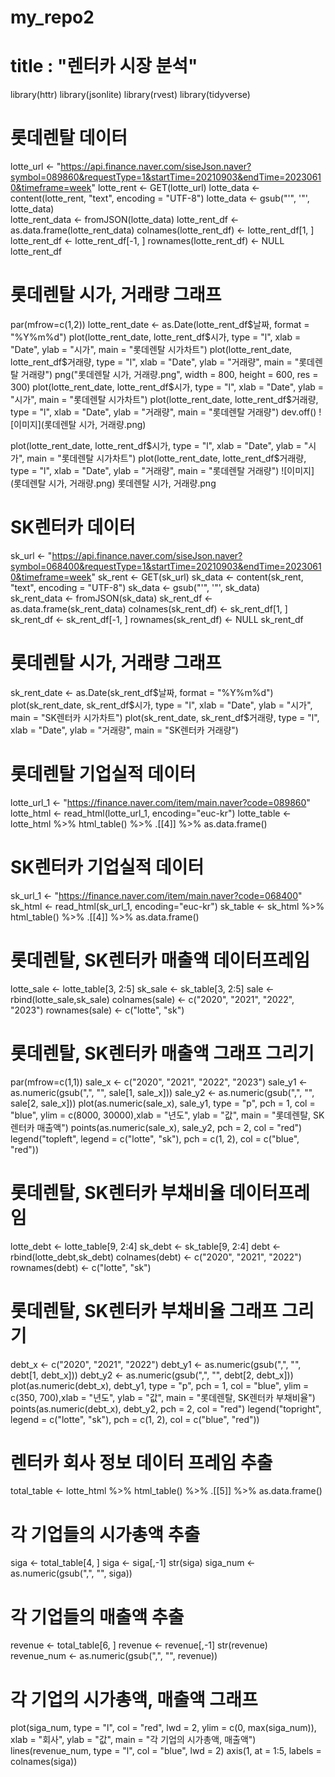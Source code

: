 # my_repo2

# title : "렌터카 시장 분석"

library(httr)
library(jsonlite)
library(rvest)
library(tidyverse)


# 롯데렌탈 데이터 

lotte_url <- "https://api.finance.naver.com/siseJson.naver?symbol=089860&requestType=1&startTime=20210903&endTime=20230610&timeframe=week"
lotte_rent <- GET(lotte_url)
lotte_data <- content(lotte_rent, "text", encoding = "UTF-8")
lotte_data <- gsub("'", '"', lotte_data)  
lotte_rent_data <- fromJSON(lotte_data)
lotte_rent_df <- as.data.frame(lotte_rent_data)
colnames(lotte_rent_df) <- lotte_rent_df[1, ]
lotte_rent_df <- lotte_rent_df[-1, ]
rownames(lotte_rent_df) <- NULL
lotte_rent_df


# 롯데렌탈 시가, 거래량 그래프

par(mfrow=c(1,2))
lotte_rent_date <- as.Date(lotte_rent_df$날짜, format = "%Y%m%d")
plot(lotte_rent_date, lotte_rent_df$시가, type = "l", xlab = "Date", ylab = "시가", main = "롯데렌탈 시가차트")
plot(lotte_rent_date, lotte_rent_df$거래량, type = "l", xlab = "Date", ylab = "거래량", main = "롯데렌탈 거래량")
png("롯데렌탈 시가, 거래량.png", width = 800, height = 600, res = 300)
plot(lotte_rent_date, lotte_rent_df$시가, type = "l", xlab = "Date", ylab = "시가", main = "롯데렌탈 시가차트")
plot(lotte_rent_date, lotte_rent_df$거래량, type = "l", xlab = "Date", ylab = "거래량", main = "롯데렌탈 거래량")
dev.off()
![이미지](롯데렌탈 시가, 거래량.png)

plot(lotte_rent_date, lotte_rent_df$시가, type = "l", xlab = "Date", ylab = "시가", main = "롯데렌탈 시가차트")
plot(lotte_rent_date, lotte_rent_df$거래량, type = "l", xlab = "Date", ylab = "거래량", main = "롯데렌탈 거래량")
![이미지](롯데렌탈 시가, 거래량.png)
롯데렌탈 시가, 거래량.png


# SK렌터카 데이터

sk_url <- "https://api.finance.naver.com/siseJson.naver?symbol=068400&requestType=1&startTime=20210903&endTime=20230610&timeframe=week"
sk_rent <- GET(sk_url)
sk_data <- content(sk_rent, "text", encoding = "UTF-8")
sk_data <- gsub("'", '"', sk_data)  
sk_rent_data <- fromJSON(sk_data)
sk_rent_df <- as.data.frame(sk_rent_data)
colnames(sk_rent_df) <- sk_rent_df[1, ]
sk_rent_df <- sk_rent_df[-1, ]
rownames(sk_rent_df) <- NULL
sk_rent_df


# 롯데렌탈 시가, 거래량 그래프

sk_rent_date <- as.Date(sk_rent_df$날짜, format = "%Y%m%d")
plot(sk_rent_date, sk_rent_df$시가, type = "l", xlab = "Date", ylab = "시가", main = "SK렌터카 시가차트")
plot(sk_rent_date, sk_rent_df$거래량, type = "l", xlab = "Date", ylab = "거래량", main = "SK렌터카 거래량")


# 롯데렌탈 기업실적 데이터

lotte_url_1 <- "https://finance.naver.com/item/main.naver?code=089860"
lotte_html <- read_html(lotte_url_1, encoding="euc-kr")
lotte_table <- lotte_html %>%
  html_table() %>% 
  .[[4]] %>% 
  as.data.frame()
  

# SK렌터카 기업실적 데이터

sk_url_1 <- "https://finance.naver.com/item/main.naver?code=068400"
sk_html <- read_html(sk_url_1, encoding="euc-kr")
sk_table <- sk_html %>%
  html_table() %>% 
  .[[4]] %>% 
  as.data.frame()
  

# 롯데렌탈, SK렌터카 매출액 데이터프레임

lotte_sale <- lotte_table[3, 2:5] 
sk_sale <- sk_table[3, 2:5]
sale <- rbind(lotte_sale,sk_sale)
colnames(sale) <- c("2020", "2021", "2022", "2023")
rownames(sale) <- c("lotte", "sk")


# 롯데렌탈, SK렌터카 매출액 그래프 그리기

par(mfrow=c(1,1))
sale_x <- c("2020", "2021", "2022", "2023")
sale_y1 <- as.numeric(gsub(",", "", sale[1, sale_x]))
sale_y2 <- as.numeric(gsub(",", "", sale[2, sale_x]))
plot(as.numeric(sale_x), sale_y1, type = "p", pch = 1, col = "blue", ylim = c(8000, 30000),xlab = "년도", ylab = "값", main = "롯데렌탈, SK렌터카 매출액")
points(as.numeric(sale_x), sale_y2, pch = 2, col = "red")
legend("topleft", legend = c("lotte", "sk"), pch = c(1, 2), col = c("blue", "red"))


# 롯데렌탈, SK렌터카 부채비율 데이터프레임

lotte_debt <- lotte_table[9, 2:4] 
sk_debt <- sk_table[9, 2:4]
debt <- rbind(lotte_debt,sk_debt)
colnames(debt) <- c("2020", "2021", "2022")
rownames(debt) <- c("lotte", "sk")


# 롯데렌탈, SK렌터카 부채비율 그래프 그리기

debt_x <- c("2020", "2021", "2022")
debt_y1 <- as.numeric(gsub(",", "", debt[1, debt_x]))
debt_y2 <- as.numeric(gsub(",", "", debt[2, debt_x]))
plot(as.numeric(debt_x), debt_y1, type = "p", pch = 1, col = "blue", ylim = c(350, 700),xlab = "년도", ylab = "값", main = "롯데렌탈, SK렌터카 부채비율")
points(as.numeric(debt_x), debt_y2, pch = 2, col = "red")
legend("topright", legend = c("lotte", "sk"), pch = c(1, 2), col = c("blue", "red"))


# 렌터카 회사 정보 데이터 프레임 추출

total_table <- lotte_html %>%
  html_table() %>% 
  .[[5]] %>% 
  as.data.frame()
  

# 각 기업들의 시가총액 추출

siga <- total_table[4, ]
siga <- siga[,-1]
str(siga)
siga_num <- as.numeric(gsub(",", "", siga))


# 각 기업들의 매출액 추출

revenue <- total_table[6, ]
revenue <- revenue[,-1]
str(revenue)
revenue_num <- as.numeric(gsub(",", "", revenue))


# 각 기업의 시가총액, 매출액 그래프

plot(siga_num, type = "l", col = "red", lwd = 2, ylim = c(0, max(siga_num)), xlab = "회사", ylab = "값", main = "각 기업의 시가총액, 매출액")
lines(revenue_num, type = "l", col = "blue", lwd = 2)
axis(1, at = 1:5, labels = colnames(siga))
